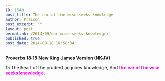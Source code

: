 ```yaml
---
ID: 1548
post_title: The ear of the wise seeks knowledge
author: Praison
post_excerpt: ""
layout: post
permalink: /2014/09/ear-wise-seeks-knowledge/
published: true
post_date: 2014-09-18 10:58:34
---
```

<strong>Proverbs 18:15</strong>
<strong> New King James Version (NKJV)</strong>

15 The heart of the prudent acquires knowledge,
And <span style="color: #ff00ff;"><strong>the ear of the wise seeks knowledge</strong></span>.